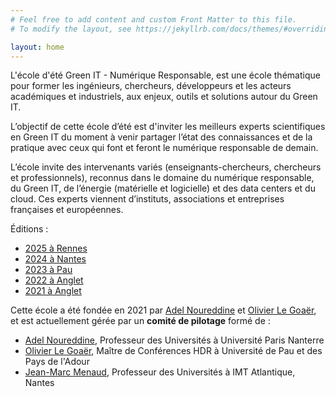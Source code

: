 ```yaml
---
# Feel free to add content and custom Front Matter to this file.
# To modify the layout, see https://jekyllrb.com/docs/themes/#overriding-theme-defaults

layout: home
---
```


L'école d'été Green IT - Numérique Responsable, est une école thématique pour former les ingénieurs, chercheurs, développeurs et les acteurs académiques et industriels, aux enjeux, outils et solutions autour du Green IT.

L’objectif de cette école d’été est d'inviter les meilleurs experts scientifiques en Green IT du moment à venir partager l’état des connaissances et de la pratique avec ceux qui font et feront le numérique responsable de demain.

L’école invite des intervenants variés (enseignants-chercheurs, chercheurs et professionnels), reconnus dans le domaine du numérique responsable, du Green IT, de l’énergie (matérielle et logicielle) et des data centers et du cloud. Ces experts viennent d’instituts, associations et entreprises françaises et européennes.

Éditions :
- [2025 à Rennes](/2025)
- [2024 à Nantes](/2024)
- [2023 à Pau](/2023)
- [2022 à Anglet](/2022)
- [2021 à Anglet](/2021)

Cette école a été fondée en 2021 par [Adel Noureddine](https://www.noureddine.org/) et [Olivier Le Goaër](https://olegoaer.perso.univ-pau.fr/), et est actuellement gérée par un **comité de pilotage** formé de :
- [Adel Noureddine](https://www.noureddine.org/), Professeur des Universités à Université Paris Nanterre
- [Olivier Le Goaër](https://olegoaer.perso.univ-pau.fr/), Maître de Conférences HDR à Université de Pau et des Pays de l'Adour
- [Jean-Marc Menaud](http://menaud.fr/), Professeur des Universités à IMT Atlantique, Nantes